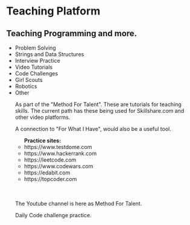 <body>
  <h1>Teaching Platform </h1>
<h2>Teaching Programming and more.</h2>
  <ul>
<li>Problem Solving</li>
<li>Strings and Data Structures</li>
 <li>Interview Practice</li>
    <li>Video Tutorials</li>    
<li>Code Challenges</li>
    <li>Girl Scouts</li>
    <li>Robotics</li>
<li>Other</li>
    
    
  <p>As part of the "Method For Talent". These are tutorials for teaching skills. The current path has these being used for Skillshare.com and other video platforms.</p>  
  <p> A connection to "For What I Have", would also be a useful tool. </p> 

<ul><b>Practice sites:</b>
      <li>https://www.testdome.com</li>
      <li>https://www.hackerrank.com</li>
      <li>https://leetcode.com</li>
      <li>https://www.codewars.com</li>
      <li>https://edabit.com</li>
      <li>https://topcoder.com</li>

  </ul>
  <br></br>
  <p>The Youtube channel is here as Method For Talent.</p>
  <p>Daily Code challenge practice. </p>
</body>
